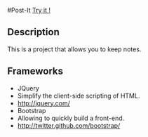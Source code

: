 #Post-It <a href="http://romain.parage.free.fr/notes/">Try it !</a>

## Description

This is a project that allows you to keep notes.

## Frameworks

- JQuery
 - Simplify the client-side scripting of HTML.
 - http://jquery.com/
- Bootstrap
 - Allowing to quickly build a front-end.
 - http://twitter.github.com/bootstrap/

